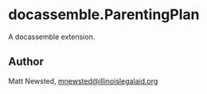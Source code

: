 # docassemble.ParentingPlan

A docassemble extension.

## Author

Matt Newsted, mnewsted@illinoislegalaid.org

